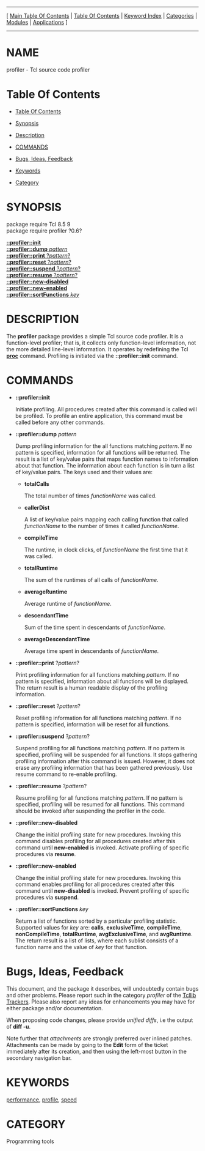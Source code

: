 
[//000000001]: # (profiler \- Tcl Profiler)
[//000000002]: # (Generated from file 'profiler\.man' by tcllib/doctools with format 'markdown')
[//000000003]: # (profiler\(n\) 0\.6 tcllib "Tcl Profiler")

<hr> [ <a href="../../../../toc.md">Main Table Of Contents</a> &#124; <a
href="../../../toc.md">Table Of Contents</a> &#124; <a
href="../../../../index.md">Keyword Index</a> &#124; <a
href="../../../../toc0.md">Categories</a> &#124; <a
href="../../../../toc1.md">Modules</a> &#124; <a
href="../../../../toc2.md">Applications</a> ] <hr>

# NAME

profiler \- Tcl source code profiler

# <a name='toc'></a>Table Of Contents

  - [Table Of Contents](#toc)

  - [Synopsis](#synopsis)

  - [Description](#section1)

  - [COMMANDS](#section2)

  - [Bugs, Ideas, Feedback](#section3)

  - [Keywords](#keywords)

  - [Category](#category)

# <a name='synopsis'></a>SYNOPSIS

package require Tcl 8\.5 9  
package require profiler ?0\.6?  

[__::profiler::init__](#1)  
[__::profiler::dump__ *pattern*](#2)  
[__::profiler::print__ ?*pattern*?](#3)  
[__::profiler::reset__ ?*pattern*?](#4)  
[__::profiler::suspend__ ?*pattern*?](#5)  
[__::profiler::resume__ ?*pattern*?](#6)  
[__::profiler::new\-disabled__](#7)  
[__::profiler::new\-enabled__](#8)  
[__::profiler::sortFunctions__ *key*](#9)  

# <a name='description'></a>DESCRIPTION

The __profiler__ package provides a simple Tcl source code profiler\. It is a
function\-level profiler; that is, it collects only function\-level information,
not the more detailed line\-level information\. It operates by redefining the Tcl
__[proc](\.\./\.\./\.\./\.\./index\.md\#proc)__ command\. Profiling is initiated
via the __::profiler::init__ command\.

# <a name='section2'></a>COMMANDS

  - <a name='1'></a>__::profiler::init__

    Initiate profiling\. All procedures created after this command is called will
    be profiled\. To profile an entire application, this command must be called
    before any other commands\.

  - <a name='2'></a>__::profiler::dump__ *pattern*

    Dump profiling information for the all functions matching *pattern*\. If no
    pattern is specified, information for all functions will be returned\. The
    result is a list of key/value pairs that maps function names to information
    about that function\. The information about each function is in turn a list
    of key/value pairs\. The keys used and their values are:

      * __totalCalls__

        The total number of times *functionName* was called\.

      * __callerDist__

        A list of key/value pairs mapping each calling function that called
        *functionName* to the number of times it called *functionName*\.

      * __compileTime__

        The runtime, in clock clicks, of *functionName* the first time that it
        was called\.

      * __totalRuntime__

        The sum of the runtimes of all calls of *functionName*\.

      * __averageRuntime__

        Average runtime of *functionName*\.

      * __descendantTime__

        Sum of the time spent in descendants of *functionName*\.

      * __averageDescendantTime__

        Average time spent in descendants of *functionName*\.

  - <a name='3'></a>__::profiler::print__ ?*pattern*?

    Print profiling information for all functions matching *pattern*\. If no
    pattern is specified, information about all functions will be displayed\. The
    return result is a human readable display of the profiling information\.

  - <a name='4'></a>__::profiler::reset__ ?*pattern*?

    Reset profiling information for all functions matching *pattern*\. If no
    pattern is specified, information will be reset for all functions\.

  - <a name='5'></a>__::profiler::suspend__ ?*pattern*?

    Suspend profiling for all functions matching *pattern*\. If no pattern is
    specified, profiling will be suspended for all functions\. It stops gathering
    profiling information after this command is issued\. However, it does not
    erase any profiling information that has been gathered previously\. Use
    resume command to re\-enable profiling\.

  - <a name='6'></a>__::profiler::resume__ ?*pattern*?

    Resume profiling for all functions matching *pattern*\. If no pattern is
    specified, profiling will be resumed for all functions\. This command should
    be invoked after suspending the profiler in the code\.

  - <a name='7'></a>__::profiler::new\-disabled__

    Change the initial profiling state for new procedures\. Invoking this command
    disables profiling for all procedures created after this command until
    __new\-enabled__ is invoked\. Activate profiling of specific procedures
    via __resume__\.

  - <a name='8'></a>__::profiler::new\-enabled__

    Change the initial profiling state for new procedures\. Invoking this command
    enables profiling for all procedures created after this command until
    __new\-disabled__ is invoked\. Prevent profiling of specific procedures
    via __suspend__\.

  - <a name='9'></a>__::profiler::sortFunctions__ *key*

    Return a list of functions sorted by a particular profiling statistic\.
    Supported values for *key* are: __calls__, __exclusiveTime__,
    __compileTime__, __nonCompileTime__, __totalRuntime__,
    __avgExclusiveTime__, and __avgRuntime__\. The return result is a
    list of lists, where each sublist consists of a function name and the value
    of *key* for that function\.

# <a name='section3'></a>Bugs, Ideas, Feedback

This document, and the package it describes, will undoubtedly contain bugs and
other problems\. Please report such in the category *profiler* of the [Tcllib
Trackers](http://core\.tcl\.tk/tcllib/reportlist)\. Please also report any ideas
for enhancements you may have for either package and/or documentation\.

When proposing code changes, please provide *unified diffs*, i\.e the output of
__diff \-u__\.

Note further that *attachments* are strongly preferred over inlined patches\.
Attachments can be made by going to the __Edit__ form of the ticket
immediately after its creation, and then using the left\-most button in the
secondary navigation bar\.

# <a name='keywords'></a>KEYWORDS

[performance](\.\./\.\./\.\./\.\./index\.md\#performance),
[profile](\.\./\.\./\.\./\.\./index\.md\#profile),
[speed](\.\./\.\./\.\./\.\./index\.md\#speed)

# <a name='category'></a>CATEGORY

Programming tools
